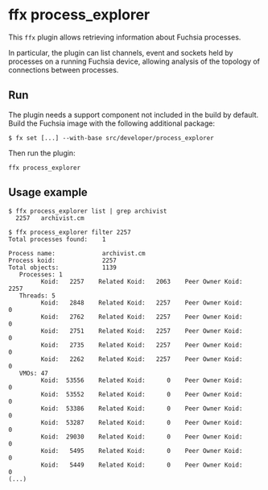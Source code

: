# ffx process_explorer

This `ffx` plugin allows retrieving information about Fuchsia processes.

In particular, the plugin can list channels, event and sockets held by processes
on a running Fuchsia device, allowing analysis of the topology of connections
between processes.

## Run

The plugin needs a support component not included in the build by default. Build
the Fuchsia image with the following additional package:

```
$ fx set [...] --with-base src/developer/process_explorer
```

Then run the plugin:

```
ffx process_explorer
```

## Usage example

```
$ ffx process_explorer list | grep archivist
  2257   archivist.cm

$ ffx process_explorer filter 2257
Total processes found:    1

Process name:             archivist.cm
Process koid:             2257
Total objects:            1139
   Processes: 1
         Koid:   2257    Related Koid:   2063    Peer Owner Koid:   2257
   Threads: 5
         Koid:   2848    Related Koid:   2257    Peer Owner Koid:      0
         Koid:   2762    Related Koid:   2257    Peer Owner Koid:      0
         Koid:   2751    Related Koid:   2257    Peer Owner Koid:      0
         Koid:   2735    Related Koid:   2257    Peer Owner Koid:      0
         Koid:   2262    Related Koid:   2257    Peer Owner Koid:      0
   VMOs: 47
         Koid:  53556    Related Koid:      0    Peer Owner Koid:      0
         Koid:  53552    Related Koid:      0    Peer Owner Koid:      0
         Koid:  53386    Related Koid:      0    Peer Owner Koid:      0
         Koid:  53287    Related Koid:      0    Peer Owner Koid:      0
         Koid:  29030    Related Koid:      0    Peer Owner Koid:      0
         Koid:   5495    Related Koid:      0    Peer Owner Koid:      0
         Koid:   5449    Related Koid:      0    Peer Owner Koid:      0
(...)
```